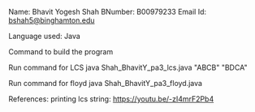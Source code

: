 Name: Bhavit Yogesh Shah
BNumber: B00979233
Email Id: bshah5@binghamton.edu

Language used: Java

Command to build the program


Run command for LCS
java Shah_BhavitY_pa3_lcs.java  "ABCB" "BDCA"

Run command for floyd
java Shah_BhavitY_pa3_floyd.java

References: 
printing lcs string: https://youtu.be/-zI4mrF2Pb4